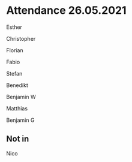 # Attendance 26.05.2021

Esther

Christopher 

Florian

Fabio

Stefan

Benedikt

Benjamin W

Matthias

Benjamin G

## Not in

Nico
